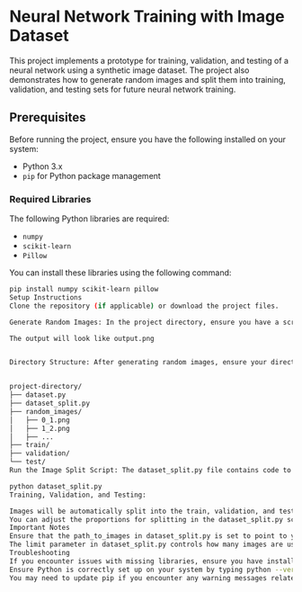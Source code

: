 # Neural Network Training with Image Dataset

This project implements a prototype for training, validation, and testing of a neural network using a synthetic image dataset. The project also demonstrates how to generate random images and split them into training, validation, and testing sets for future neural network training.

## Prerequisites

Before running the project, ensure you have the following installed on your system:

- Python 3.x
- `pip` for Python package management

### Required Libraries

The following Python libraries are required:
- `numpy`
- `scikit-learn`
- `Pillow`

You can install these libraries using the following command:

```bash
pip install numpy scikit-learn pillow
Setup Instructions
Clone the repository (if applicable) or download the project files.

Generate Random Images: In the project directory, ensure you have a script named dataset.py. This script will generate random images and store them in the specified directory (random_images by default).

The output will look like output.png


Directory Structure: After generating random images, ensure your directory structure looks like this:


project-directory/
├── dataset.py
├── dataset_split.py
├── random_images/
│   ├── 0_1.png
│   ├── 1_2.png
│   ├── ...
├── train/
├── validation/
└── test/
Run the Image Split Script: The dataset_split.py file contains code to split the randomly generated images into training, validation, and test sets. To execute it, run the following command:

python dataset_split.py
Training, Validation, and Testing:

Images will be automatically split into the train, validation, and test folders.
You can adjust the proportions for splitting in the dataset_split.py script.
Important Notes
Ensure that the path_to_images in dataset_split.py is set to point to your random_images folder.
The limit parameter in dataset_split.py controls how many images are used in each set. You can adjust it to change the dataset size.
Troubleshooting
If you encounter issues with missing libraries, ensure you have installed all the dependencies using the pip install command above.
Ensure Python is correctly set up on your system by typing python --version in the terminal to check if Python is recognized.
You may need to update pip if you encounter any warning messages related to package management.
